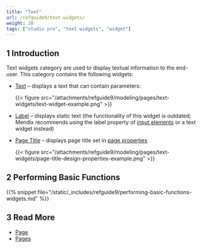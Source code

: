 ```yaml
---
title: "Text"
url: /refguide9/text-widgets/
weight: 20
tags: ["studio pro", "text widgets", "widget"]
---
```


## 1 Introduction

Text widgets category are used to display textual information to the end-user. This category contains the following widgets:

* [Text](/refguide9/text/) – displays a text that can contain parameters:

    {{< figure src="/attachments/refguide9/modeling/pages/text-widgets/text-widget-example.png" >}}

* [Label](/refguide9/label/) – displays static text (the functionality of this widget is outdated; Mendix recommends using the label property of [input elements](/refguide9/input-widgets/) or a text widget instead) 
* [Page Title](/refguide9/page-title/) – displays page title set in [page properties](/refguide9/page-properties/#title)

    {{< figure src="/attachments/refguide9/modeling/pages/text-widgets/page-title-design-properties-example.png" >}}

## 2 Performing Basic Functions

{{% snippet file="/static/_includes/refguide9/performing-basic-functions-widgets.md" %}}

## 3 Read More

* [Page](/refguide9/page/)
* [Pages](/refguide9/pages/)
